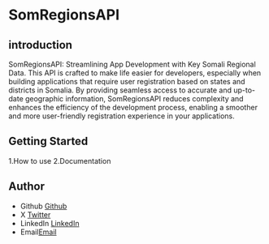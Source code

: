 # SomRegionsAPI


## introduction
SomRegionsAPI: Streamlining App Development with Key Somali Regional Data. This API is crafted to make life easier for developers, especially when building applications that require user registration based on states and districts in Somalia. By providing seamless access to accurate and up-to-date geographic information, SomRegionsAPI reduces complexity and enhances the efficiency of the development process, enabling a smoother and more user-friendly registration experience in your applications.

## Getting Started
1.How to use
2.Documentation


## Author
- Github [Github](https://github.com/Ashakour1)
- X [Twitter](https://twitter.com/Ashakour17)
- LinkedIn [LinkedIn](https://www.linkedin.com/in/a-shakour-mohammed-90836725a/)
- Email[Email](engshakrayare114@gmail.com)
